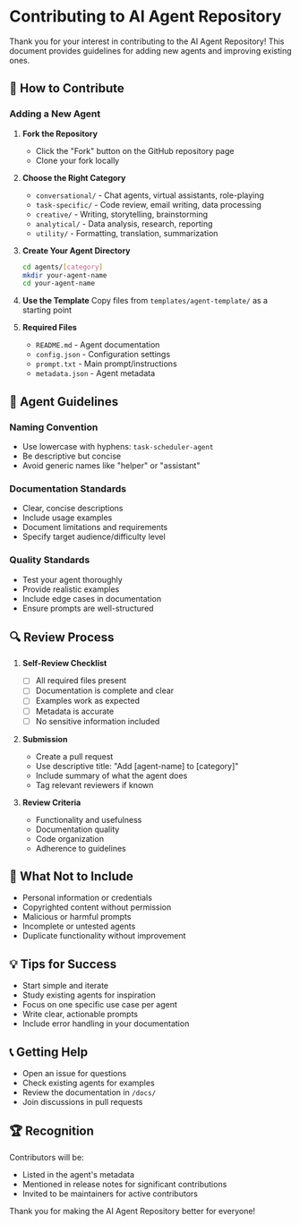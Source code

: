 # Contributing to AI Agent Repository

Thank you for your interest in contributing to the AI Agent Repository! This document provides guidelines for adding new agents and improving existing ones.

## 🎯 How to Contribute

### Adding a New Agent

1. **Fork the Repository**
   - Click the "Fork" button on the GitHub repository page
   - Clone your fork locally

2. **Choose the Right Category**
   - `conversational/` - Chat agents, virtual assistants, role-playing
   - `task-specific/` - Code review, email writing, data processing
   - `creative/` - Writing, storytelling, brainstorming
   - `analytical/` - Data analysis, research, reporting
   - `utility/` - Formatting, translation, summarization

3. **Create Your Agent Directory**
   ```bash
   cd agents/[category]
   mkdir your-agent-name
   cd your-agent-name
   ```

4. **Use the Template**
   Copy files from `templates/agent-template/` as a starting point

5. **Required Files**
   - `README.md` - Agent documentation
   - `config.json` - Configuration settings
   - `prompt.txt` - Main prompt/instructions
   - `metadata.json` - Agent metadata

## 📝 Agent Guidelines

### Naming Convention
- Use lowercase with hyphens: `task-scheduler-agent`
- Be descriptive but concise
- Avoid generic names like "helper" or "assistant"

### Documentation Standards
- Clear, concise descriptions
- Include usage examples
- Document limitations and requirements
- Specify target audience/difficulty level

### Quality Standards
- Test your agent thoroughly
- Provide realistic examples
- Include edge cases in documentation
- Ensure prompts are well-structured

## 🔍 Review Process

1. **Self-Review Checklist**
   - [ ] All required files present
   - [ ] Documentation is complete and clear
   - [ ] Examples work as expected
   - [ ] Metadata is accurate
   - [ ] No sensitive information included

2. **Submission**
   - Create a pull request
   - Use descriptive title: "Add [agent-name] to [category]"
   - Include summary of what the agent does
   - Tag relevant reviewers if known

3. **Review Criteria**
   - Functionality and usefulness
   - Documentation quality
   - Code organization
   - Adherence to guidelines

## 🚫 What Not to Include

- Personal information or credentials
- Copyrighted content without permission
- Malicious or harmful prompts
- Incomplete or untested agents
- Duplicate functionality without improvement

## 💡 Tips for Success

- Start simple and iterate
- Study existing agents for inspiration
- Focus on one specific use case per agent
- Write clear, actionable prompts
- Include error handling in your documentation

## 📞 Getting Help

- Open an issue for questions
- Check existing agents for examples
- Review the documentation in `/docs/`
- Join discussions in pull requests

## 🏆 Recognition

Contributors will be:
- Listed in the agent's metadata
- Mentioned in release notes for significant contributions
- Invited to be maintainers for active contributors

Thank you for making the AI Agent Repository better for everyone!